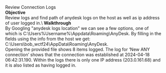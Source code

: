 Review Connection Logs\
**Objective**\
Review logs and find path of anydesk logs on the host as well as ip address of user logged in.\ 
**Walkthrough**\
By Googling "anydesk logs location" we can see a few options, one of which is C:\Users\%Username%\Appdata\Roaming\AnyDesk. By filling in the fields using the info from the host we get: C:\Users\bob_wctf24\AppData\Roaming\AnyDesk.\
Opening the provided file shows 8 items logged. The log for ‘New ANY connection’ shows that the connection was established at 2024-04-18 06:42:31.190. Within the logs there is only one IP address (203.0.161.68) and it is also listed as having logged in.
